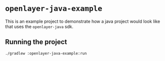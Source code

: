 # `openlayer-java-example`

This is an example project to demonstrate how a java project would look like
that uses the `openlayer-java` sdk.

## Running the project

`./gradlew :openlayer-java-example:run`
